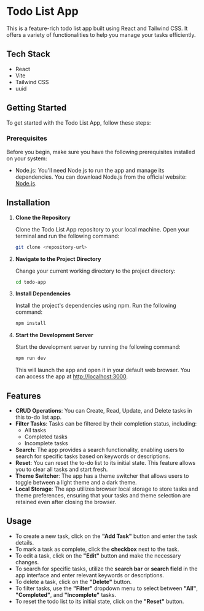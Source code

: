 # Todo List App

This is a feature-rich todo list app built using React and Tailwind CSS. It offers a variety of functionalities to help you manage your tasks efficiently.

## Tech Stack

- React
- Vite
- Tailwind CSS
- uuid

## Getting Started

To get started with the Todo List App, follow these steps:

### Prerequisites

Before you begin, make sure you have the following prerequisites installed on your system: 

- Node.js: You'll need Node.js to run the app and manage its dependencies. You can download Node.js from the official website: [Node.js](https://nodejs.org/).

## Installation

1. **Clone the Repository**

   Clone the Todo List App repository to your local machine. Open your terminal and run the following command:
   ```bash
   git clone <repository-url>
   ```
2. **Navigate to the Project Directory**

    Change your current working directory to the project directory:
    ```bash
    cd todo-app
    ```

3. **Install Dependencies**

    Install the project's dependencies using npm. Run the following command:
    ```bash 
    npm install
    ```
4. **Start the Development Server**

    Start the development server by running the following command:
    ```bash
    npm run dev
    ```
    This will launch the app and open it in your default web browser. You can access the app at [http://localhost:3000](https://localhost:3000).

## Features

- **CRUD Operations**: You can Create, Read, Update, and Delete tasks in this to-do list app.
- **Filter Tasks**: Tasks can be filtered by their completion status, including:
  - All tasks
  - Completed tasks
  - Incomplete tasks
- **Search**: The app provides a search functionality, enabling users to search for specific tasks based on keywords or descriptions.
- **Reset**: You can reset the to-do list to its initial state. This feature allows you to clear all tasks and start fresh.
- **Theme Switcher**: The app has a theme switcher that allows users to toggle between a light theme and a dark theme.
- **Local Storage**: The app utilizes browser local storage to store tasks and theme preferences, ensuring that your tasks and theme selection are retained even after closing the browser.

## Usage

- To create a new task, click on the **"Add Task"** button and enter the task details.
- To mark a task as complete, click the **checkbox** next to the task.
- To edit a task, click on the **"Edit"** button and make the necessary changes.
- To search for specific tasks, utilize the **search bar** or **search field** in the app interface and enter relevant keywords or descriptions.
- To delete a task, click on the **"Delete"** button.
- To filter tasks, use the **"Filter"** dropdown menu to select between **"All"**, **"Completed"**, and **"Incomplete"** tasks.
- To reset the todo list to its initial state, click on the **"Reset"** button.

